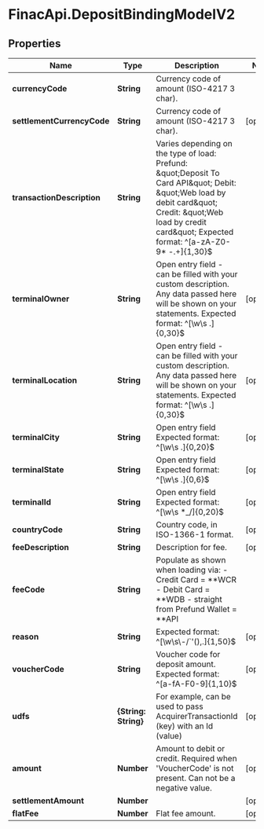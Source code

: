 # FinacApi.DepositBindingModelV2

## Properties
Name | Type | Description | Notes
------------ | ------------- | ------------- | -------------
**currencyCode** | **String** | Currency code of amount (ISO-4217 3 char). | 
**settlementCurrencyCode** | **String** | Currency code of amount (ISO-4217 3 char). | [optional] 
**transactionDescription** | **String** | Varies depending on the type of load:    Prefund: \&quot;Deposit To Card API\&quot;   Debit: \&quot;Web load by debit card\&quot;   Credit: \&quot;Web load by credit card\&quot;    Expected format: ^[a-zA-Z0-9* -.+]{1,30}$ | 
**terminalOwner** | **String** | Open entry field - can be filled with your custom description. Any data passed here will be shown on your statements.    Expected format: ^[\\w\\s .]{0,30}$ | [optional] 
**terminalLocation** | **String** | Open entry field - can be filled with your custom description. Any data passed here will be shown on your statements.    Expected format: ^[\\w\\s .]{0,30}$ | [optional] 
**terminalCity** | **String** | Open entry field    Expected format: ^[\\w\\s .]{0,20}$ | [optional] 
**terminalState** | **String** | Open entry field    Expected format: ^[\\w\\s .]{0,6}$ | [optional] 
**terminalId** | **String** | Open entry field    Expected format: ^[\\w\\s *_/]{0,20}$ | [optional] 
**countryCode** | **String** | Country code, in ISO-1366-1 format. | [optional] 
**feeDescription** | **String** | Description for fee. | [optional] 
**feeCode** | **String** | Populate as shown when loading via:    - Credit Card &#x3D; **WCR  - Debit Card &#x3D; **WDB  - straight from Prefund Wallet &#x3D; **API | 
**reason** | **String** | Expected format: ^[\\w\\s\\-/&#x60;&#x27;(),.]{1,50}$ | [optional] 
**voucherCode** | **String** | Voucher code for deposit amount.    Expected format: ^[a-fA-F0-9]{1,10}$ | [optional] 
**udfs** | **{String: String}** | For example, can be used to pass AcquirerTransactionId (key) with an Id (value) | [optional] 
**amount** | **Number** | Amount to debit or credit.    Required when &#x27;VoucherCode&#x27; is not present. Can not be a negative value. | [optional] 
**settlementAmount** | **Number** |  | [optional] 
**flatFee** | **Number** | Flat fee amount. | [optional] 
